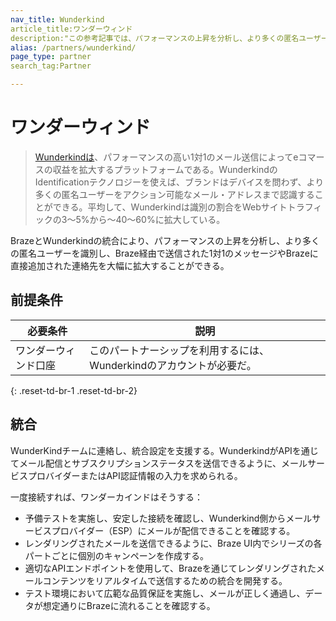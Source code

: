 ```yaml
---
nav_title: Wunderkind
article_title:ワンダーウィンド
description:"この参考記事では、パフォーマンスの上昇を分析し、より多くの匿名ユーザーを識別し、Braze経由で送信された1:1メッセージとBrazeに直接追加された連絡先を大幅に拡張することを可能にする、BrazeとWunderkindのパートナーシップについて概説している。"
alias: /partners/wunderkind/
page_type: partner
search_tag:Partner

---
```


# ワンダーウィンド

> [Wunderkindは](https://www.wunderkind.co)、パフォーマンスの高い1対1のメール送信によってeコマースの収益を拡大するプラットフォームである。WunderkindのIdentificationテクノロジーを使えば、ブランドはデバイスを問わず、より多くの匿名ユーザーをアクション可能なメール・アドレスまで認識することができる。平均して、Wunderkindは識別の割合をWebサイトトラフィックの3～5%から～40～60%に拡大している。

BrazeとWunderkindの統合により、パフォーマンスの上昇を分析し、より多くの匿名ユーザーを識別し、Braze経由で送信された1対1のメッセージやBrazeに直接追加された連絡先を大幅に拡大することができる。

## 前提条件

| 必要条件 | 説明 |
| ----------- | ----------- |
| ワンダーウィンド口座 | このパートナーシップを利用するには、Wunderkindのアカウントが必要だ。 |
{: .reset-td-br-1 .reset-td-br-2}

## 統合

WunderKindチームに連絡し、統合設定を支援する。WunderkindがAPIを通じてメール配信とサブスクリプションステータスを送信できるように、メールサービスプロバイダーまたはAPI認証情報の入力を求められる。 

一度接続すれば、ワンダーカインドはそうする：
- 予備テストを実施し、安定した接続を確認し、Wunderkind側からメールサービスプロバイダー（ESP）にメールが配信できることを確認する。 
- レンダリングされたメールを送信できるように、Braze UI内でシリーズの各パートごとに個別のキャンペーンを作成する。
- 適切なAPIエンドポイントを使用して、Brazeを通じてレンダリングされたメールコンテンツをリアルタイムで送信するための統合を開発する。
- テスト環境において広範な品質保証を実施し、メールが正しく通過し、データが想定通りにBrazeに流れることを確認する。